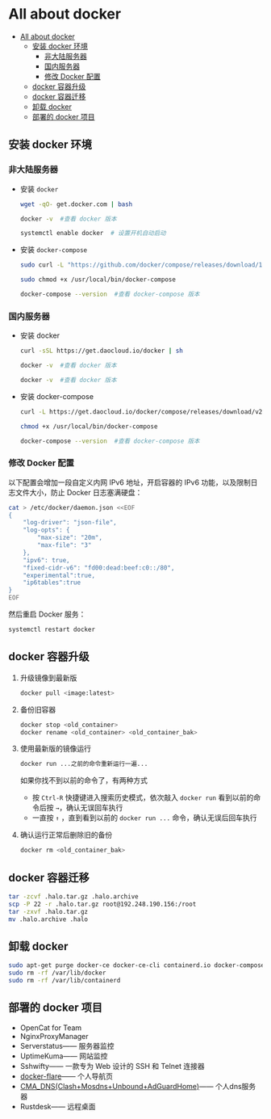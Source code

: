 <!--
 * @Description: 
 * @Author: alphapenng
 * @Github: 
 * @Date: 2023-06-24 16:01:01
 * @LastEditors: alphapenng
 * @LastEditTime: 2023-07-07 13:50:30
 * @FilePath: /balabala/content/docker/all about docker.md
-->

# All about docker

- [All about docker](#all-about-docker)
  - [安装 docker 环境](#安装-docker-环境)
    - [非大陆服务器](#非大陆服务器)
    - [国内服务器](#国内服务器)
    - [修改 Docker 配置](#修改-docker-配置)
  - [docker 容器升级](#docker-容器升级)
  - [docker 容器迁移](#docker-容器迁移)
  - [卸载 docker](#卸载-docker)
  - [部署的 docker 项目](#部署的-docker-项目)

## 安装 docker 环境

### 非大陆服务器

- 安装 `docker`

    ```bash
    wget -qO- get.docker.com | bash
    ```

    ```bash
    docker -v  #查看 docker 版本
    ```

    ```bash
    systemctl enable docker  # 设置开机自动启动
    ```

- 安装 `docker-compose`

    ```bash
    sudo curl -L "https://github.com/docker/compose/releases/download/1.29.2/docker-compose-$(uname -s)-$(uname -m)" -o /usr/local/bin/docker-compose
    ```

    ```bash
    sudo chmod +x /usr/local/bin/docker-compose
    ```

    ```bash
    docker-compose --version  #查看 docker-compose 版本
    ```

### 国内服务器

- 安装 docker

    ```bash
    curl -sSL https://get.daocloud.io/docker | sh
    ```

    ```bash
    docker -v  #查看 docker 版本
    ```

    ```bash
    docker -v  #查看 docker 版本
    ```

- 安装 docker-compose

    ```bash
    curl -L https://get.daocloud.io/docker/compose/releases/download/v2.1.1/docker-compose-uname -s-uname -m > /usr/local/bin/docker-compose

    chmod +x /usr/local/bin/docker-compose

    docker-compose --version  #查看 docker-compose 版本
    ```

### 修改 Docker 配置

以下配置会增加一段自定义内网 IPv6 地址，开启容器的 IPv6 功能，以及限制日志文件大小，防止 Docker 日志塞满硬盘：

```bash
cat > /etc/docker/daemon.json <<EOF
{
    "log-driver": "json-file",
    "log-opts": {
        "max-size": "20m",
        "max-file": "3"
    },
    "ipv6": true,
    "fixed-cidr-v6": "fd00:dead:beef:c0::/80",
    "experimental":true,
    "ip6tables":true
}
EOF
```

然后重启 Docker 服务：

```bash
systemctl restart docker
```

## docker 容器升级

1. 升级镜像到最新版

    ```bash
    docker pull <image:latest>
    ```

2. 备份旧容器

    ```bash
    docker stop <old_container>
    docker rename <old_container> <old_container_bak>
    ```

3. 使用最新版的镜像运行

    ```bash
    docker run ...之前的命令重新运行一遍...
    ```

    如果你找不到以前的命令了，有两种方式

    - 按 `Ctrl-R` 快捷键进入搜索历史模式，依次敲入 `docker run` 看到以前的命令后按 `→`，确认无误回车执行
    - 一直按 `↑` ，直到看到以前的 `docker run ...` 命令，确认无误后回车执行

4. 确认运行正常后删除旧的备份

    ```bash
    docker rm <old_container_bak>
    ```

## docker 容器迁移

```bash
tar -zcvf .halo.tar.gz .halo.archive
scp -P 22 -r .halo.tar.gz root@192.248.190.156:/root
tar -zxvf .halo.tar.gz
mv .halo.archive .halo
```

## 卸载 docker

```bash
sudo apt-get purge docker-ce docker-ce-cli containerd.io docker-compose-plugin
sudo rm -rf /var/lib/docker
sudo rm -rf /var/lib/containerd
```

## 部署的 docker 项目

- OpenCat for Team
- NginxProxyManager
- Serverstatus—— 服务器监控
- UptimeKuma—— 网站监控
- Sshwifty—— 一款专为 Web 设计的 SSH 和 Telnet 连接器
- [docker-flare](https://github.com/soulteary/docker-flare)—— 个人导航页
- [CMA_DNS(Clash+Mosdns+Unbound+AdGuardHome)](https://github.com/hezhijie0327/CMA_DNS)—— 个人dns服务器
- Rustdesk—— 远程桌面


